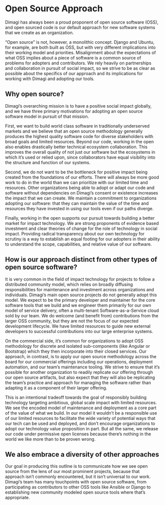 # Open Source Approach

Dimagi has always been a proud proponent of open source software (OSS), and open sourced code is our default approach for new software systems that we create as an organization. 

“Open source” is not, however, a monolithic concept. Django and Ubuntu, for example, are both built as OSS, but with very different implications into their working model and priorities. Misalignment about the expectations of what OSS implies about a piece of software is a common source of problems for adopters and contributors. We rely heavily on partnerships and collaboration in pursuit of social impact, so we strive to be as clear as possible about the specifics of our approach and its implications for working with Dimagi and adopting our tools.

## Why open source?

Dimagi’s overarching mission is to have a positive social impact globally, and we have three primary motivations for adopting an open source software model in pursuit of that mission.

First, we want to build world class software in traditionally underserved markets and we believe that an open source methodology generally produces the highest quality software code for diverse stakeholders with broad goals and limited resources. Beyond our code, working in the open also enables drastically better technical ecosystem collaboration. This improves the overall quality of not just our software but the ecosystems in which it’s used or relied upon, since collaborators have equal visibility into the structure and function of our systems.

Second, we do not want to be the bottleneck for positive impact being created from the foundations of our efforts. There will always be more good work to do in the world than we can prioritize with our limited time and resources. Other organizations being able to adopt or adapt our code and software without dependencies on Dimagi’s consent or existence increases the impact that we can create. We maintain a commitment to organizations adopting our software: that they can maintain the value of the time and resources they have invested in using our tools even if our paths diverge. 

Finally, working in the open supports our pursuit towards building a better market for impact technology. We are strong proponents of evidence based investment and clear theories of change for the role of technology in social impact. Providing radical transparency about our own technology for scrutiny is a way to establish an equal footing for our adopters in their ability to understand the scope, capabilities, and relative value of our software.

## How is our approach distinct from other types of open source software?

It is very common in the field of impact technology for projects to follow a distributed community model, which relies on broadly diffusing responsibilities for maintenance and investment across organizations and individuals. Dimagi’s main open source projects do not generally adopt this model. We expect to be the primary developer and maintainer for the core software tools that we build and we engineer them primarily for our own model of service delivery, often a multi-tenant Software-as-a-Service cloud sold by our team. We do welcome (and benefit from) contributions from the larger OSS community, but they are not the focus of our expected development lifecycle. We have limited resources to guide new external developers to successful contributions into our large enterprise systems.

On the commercial side, it’s common for organizations to adopt OSS methodology for discrete and isolated sub-components (like Angular or Bootstrap) which they then incorporate into their closed services. Our approach, in contrast, is to apply our open source methodology across the board for our commercial offerings including our operations, deployment automation, and our team’s maintenance tooling. We strive to ensure that it’s possible for another organization to readily replicate our offering through our open source artifacts, but also expect that they will also be replicating the team’s practice and approach for managing the software rather than adapting it as a component of their larger offering. 

This is an intentional tradeoff towards the goal of responsibly building technology targeting ambitious, global scale impact with limited resources. We see the encoded model of maintenance and deployment as a core part of the value of what we build. In our model it wouldn’t be a responsible use of our limited resources to facilitate the wide variety of potential ways that our tech can be used and deployed, and don’t encourage organizations to adopt our technology value proposition in part. But all the same, we release our code under permissive open licenses because there’s nothing in the world we like more than to be proven wrong. 

## We also embrace a diversity of other approaches

Our goal in producing this outline is to communicate how we see open source from the lens of our most prominent projects, because that approach isn’t commonly encountered, but it isn’t universal to our work. Dimagi’s team has many touchpoints with open source software, from participating as contributors to other OSS tools like Ansible or Django to establishing new community modeled open source tools where that’s appropriate. 
